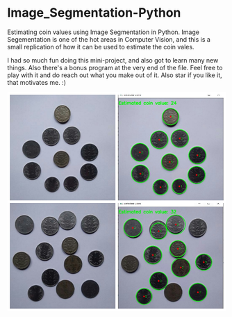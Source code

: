 # Image_Segmentation-Python

Estimating coin values using Image Segmentation in Python. Image Segementation is one of the hot areas in Computer Vision, and this is a small replication of how it can be used to estimate the coin vales.

I had so much fun doing this mini-project, and also got to learn many new things. Also there's a bonus program at the very end of the file. 
Feel free to play with it and do reach out what you make out of it. Also star if you like it, that motivates me. :) 

<img alt="estimated coins" src = './coins/merged.jpg'>
